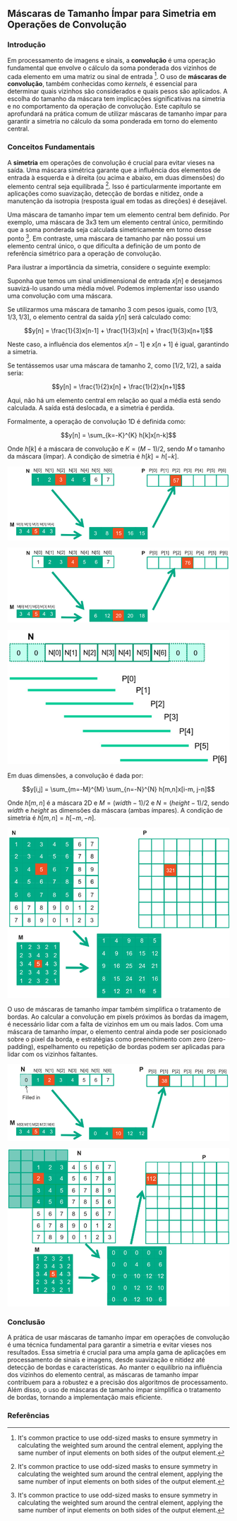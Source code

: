 ## Máscaras de Tamanho Ímpar para Simetria em Operações de Convolução

### Introdução

Em processamento de imagens e sinais, a **convolução** é uma operação fundamental que envolve o cálculo da soma ponderada dos vizinhos de cada elemento em uma matriz ou sinal de entrada [^1]. O uso de **máscaras de convolução**, também conhecidas como *kernels*, é essencial para determinar quais vizinhos são considerados e quais pesos são aplicados. A escolha do tamanho da máscara tem implicações significativas na simetria e no comportamento da operação de convolução. Este capítulo se aprofundará na prática comum de utilizar máscaras de tamanho ímpar para garantir a simetria no cálculo da soma ponderada em torno do elemento central.

### Conceitos Fundamentais

A **simetria** em operações de convolução é crucial para evitar vieses na saída. Uma máscara simétrica garante que a influência dos elementos de entrada à esquerda e à direita (ou acima e abaixo, em duas dimensões) do elemento central seja equilibrada [^1]. Isso é particularmente importante em aplicações como suavização, detecção de bordas e nitidez, onde a manutenção da isotropia (resposta igual em todas as direções) é desejável.

Uma máscara de tamanho ímpar tem um elemento central bem definido. Por exemplo, uma máscara de 3x3 tem um elemento central único, permitindo que a soma ponderada seja calculada simetricamente em torno desse ponto [^1]. Em contraste, uma máscara de tamanho par não possui um elemento central único, o que dificulta a definição de um ponto de referência simétrico para a operação de convolução.

Para ilustrar a importância da simetria, considere o seguinte exemplo:

Suponha que temos um sinal unidimensional de entrada $x[n]$ e desejamos suavizá-lo usando uma média móvel. Podemos implementar isso usando uma convolução com uma máscara.

Se utilizarmos uma máscara de tamanho 3 com pesos iguais, como $[1/3, 1/3, 1/3]$, o elemento central da saída $y[n]$ será calculado como:

$$y[n] = \frac{1}{3}x[n-1] + \frac{1}{3}x[n] + \frac{1}{3}x[n+1]$$

Neste caso, a influência dos elementos $x[n-1]$ e $x[n+1]$ é igual, garantindo a simetria.

Se tentássemos usar uma máscara de tamanho 2, como $[1/2, 1/2]$, a saída seria:

$$y[n] = \frac{1}{2}x[n] + \frac{1}{2}x[n+1]$$

Aqui, não há um elemento central em relação ao qual a média está sendo calculada. A saída está deslocada, e a simetria é perdida.

Formalmente, a operação de convolução 1D é definida como:

$$y[n] = \sum_{k=-K}^{K} h[k]x[n-k]$$

Onde $h[k]$ é a máscara de convolução e $K = (M-1)/2$, sendo $M$ o tamanho da máscara (ímpar). A condição de simetria é $h[k] = h[-k]$.

![Illustration of 1D convolution: input array N convolved with mask M results in output array P, calculating P[2] as 57.](./../images/image2.jpg)

![1D convolution example showing calculation of P[3] based on input array N and mask M.](./../images/image11.jpg)

![1D convolution showing the application of a mask to an input array N, resulting in output array P with ghost elements for boundary conditions.](./../images/image9.jpg)

Em duas dimensões, a convolução é dada por:

$$y[i,j] = \sum_{m=-M}^{M} \sum_{n=-N}^{N} h[m,n]x[i-m, j-n]$$

Onde $h[m,n]$ é a máscara 2D e $M = (width-1)/2$ e $N = (height-1)/2$, sendo *width* e *height* as dimensões da máscara (ambas ímpares). A condição de simetria é $h[m,n] = h[-m,-n]$.

![Illustration of a 2D convolution operation showing input (N), mask (M), and output (P) arrays.](./../images/image1.jpg)

O uso de máscaras de tamanho ímpar também simplifica o tratamento de bordas. Ao calcular a convolução em pixels próximos às bordas da imagem, é necessário lidar com a falta de vizinhos em um ou mais lados. Com uma máscara de tamanho ímpar, o elemento central ainda pode ser posicionado sobre o pixel da borda, e estratégias como preenchimento com zero (zero-padding), espelhamento ou repetição de bordas podem ser aplicadas para lidar com os vizinhos faltantes.

![1D convolution with boundary conditions, showing input array N, mask M, and output array P, where missing elements are padded with zeros.](./../images/image6.jpg)

![Illustration of a 2D convolution boundary condition where missing input elements are treated as zero.](./../images/image8.jpg)

### Conclusão

A prática de usar máscaras de tamanho ímpar em operações de convolução é uma técnica fundamental para garantir a simetria e evitar vieses nos resultados. Essa simetria é crucial para uma ampla gama de aplicações em processamento de sinais e imagens, desde suavização e nitidez até detecção de bordas e características. Ao manter o equilíbrio na influência dos vizinhos do elemento central, as máscaras de tamanho ímpar contribuem para a robustez e a precisão dos algoritmos de processamento. Além disso, o uso de máscaras de tamanho ímpar simplifica o tratamento de bordas, tornando a implementação mais eficiente.

### Referências
[^1]: It's common practice to use odd-sized masks to ensure symmetry in calculating the weighted sum around the central element, applying the same number of input elements on both sides of the output element.
<!-- END -->